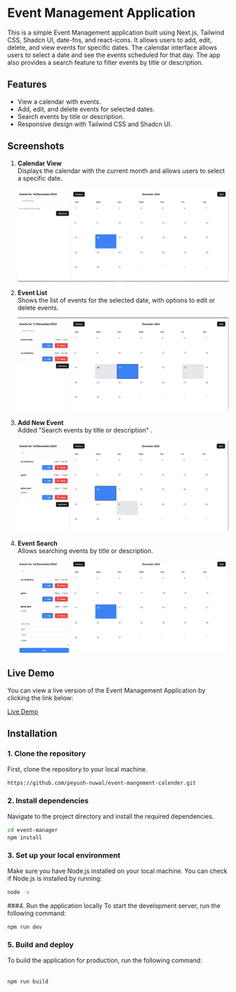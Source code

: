 # Event Management Application

This is a simple Event Management application built using Next.js, Tailwind CSS, Shadcn UI, date-fns, and react-icons. It allows users to add, edit, delete, and view events for specific dates. The calendar interface allows users to select a date and see the events scheduled for that day. The app also provides a search feature to filter events by title or description.

## Features
- View a calendar with events.
- Add, edit, and delete events for selected dates.
- Search events by title or description.
- Responsive design with Tailwind CSS and Shadcn UI.
## Screenshots

1. **Calendar View**  
   Displays the calendar with the current month and allows users to select a specific date.

   ![Calendar Screenshot](public/screenshots/ss1.png)

2. **Event List**  
   Shows the list of events for the selected date, with options to edit or delete events.

   ![Event List Screenshot](public/screenshots/ss2.png)

3. **Add New Event**  
   Added "Search events by title or description" .

   ![Add Event Screenshot](public/screenshots/ss3.png)

4. **Event Search**  
   Allows searching events by title or description.

   ![Event Search Screenshot](public/screenshots/ss4.png)



## Live Demo

You can view a live version of the Event Management Application by clicking the link below:

[Live Demo](https://your-deployed-app-link.com)


## Installation

### 1. Clone the repository
First, clone the repository to your local machine.

```bash
https://github.com/peyush-nuwal/event-mangement-calender.git
```


### 2. Install dependencies
Navigate to the project directory and install the required dependencies.

```bash
cd event-manager
npm install
```

### 3. Set up your local environment
Make sure you have Node.js installed on your local machine. You can check if Node.js is installed by running:

```bash
node -v

```


###4. Run the application locally
To start the development server, run the following command:

```bash
npm run dev


```



### 5. Build and deploy
To build the application for production, run the following command:

```bash

npm run build
```
